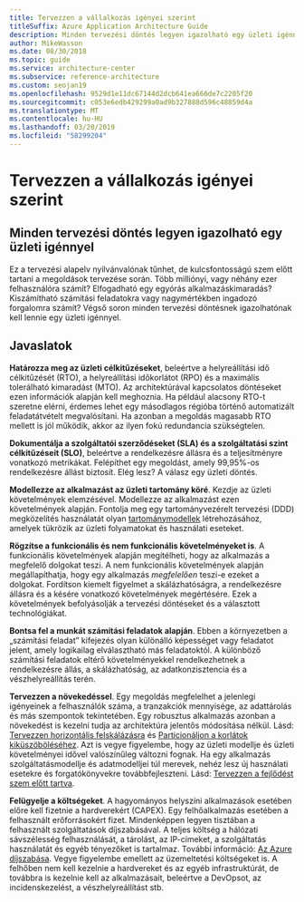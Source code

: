 ```yaml
---
title: Tervezzen a vállalkozás igényei szerint
titleSuffix: Azure Application Architecture Guide
description: Minden tervezési döntés legyen igazolható egy üzleti igénnyel.
author: MikeWasson
ms.date: 08/30/2018
ms.topic: guide
ms.service: architecture-center
ms.subservice: reference-architecture
ms.custom: seojan19
ms.openlocfilehash: 9529d1e11dc67144d2dcb641ea666de7c2205f20
ms.sourcegitcommit: c053e6edb429299a0ad9b327888d596c48859d4a
ms.translationtype: MT
ms.contentlocale: hu-HU
ms.lasthandoff: 03/20/2019
ms.locfileid: "58299204"
---
```

# <a name="build-for-the-needs-of-the-business"></a>Tervezzen a vállalkozás igényei szerint

## <a name="every-design-decision-must-be-justified-by-a-business-requirement"></a>Minden tervezési döntés legyen igazolható egy üzleti igénnyel

Ez a tervezési alapelv nyilvánvalónak tűnhet, de kulcsfontosságú szem előtt tartani a megoldások tervezése során. Több milliónyi, vagy néhány ezer felhasználóra számít? Elfogadható egy egyórás alkalmazáskimaradás? Kiszámítható számítási feladatokra vagy nagymértékben ingadozó forgalomra számít? Végső soron minden tervezési döntésnek igazolhatónak kell lennie egy üzleti igénnyel.

## <a name="recommendations"></a>Javaslatok

**Határozza meg az üzleti célkitűzéseket**, beleértve a helyreállítási idő célkitűzését (RTO), a helyreállítási időkorlátot (RPO) és a maximális tolerálható kimaradást (MTO). Az architektúrával kapcsolatos döntéseket ezen információk alapján kell meghoznia. Ha például alacsony RTO-t szeretne elérni, érdemes lehet egy másodlagos régióba történő automatizált feladatátvételt megvalósítani. Ha azonban a megoldás magasabb RTO mellett is jól működik, akkor az ilyen fokú redundancia szükségtelen.

**Dokumentálja a szolgáltatói szerződéseket (SLA) és a szolgáltatási szint célkitűzéseit (SLO)**, beleértve a rendelkezésre állásra és a teljesítményre vonatkozó metrikákat. Felépíthet egy megoldást, amely 99,95%-os rendelkezésre állást biztosít. Elég lesz? A válasz egy üzleti döntés.

**Modellezze az alkalmazást az üzleti tartomány köré**. Kezdje az üzleti követelmények elemzésével. Modellezze az alkalmazást ezen követelmények alapján. Fontolja meg egy tartományvezérelt tervezési (DDD) megközelítés használatát olyan [tartománymodellek][domain-model] létrehozásához, amelyek tükrözik az üzleti folyamatokat és használati eseteket.

**Rögzítse a funkcionális és nem funkcionális követelményeket is**. A funkcionális követelmények alapján megítélheti, hogy az alkalmazás a megfelelő dolgokat teszi. A nem funkcionális követelmények alapján megállapíthatja, hogy egy alkalmazás *megfelelően* teszi-e ezeket a dolgokat. Fordítson kiemelt figyelmet a skálázhatóságra, a rendelkezésre állásra és a késére vonatkozó követelmények megértésére. Ezek a követelmények befolyásolják a tervezési döntéseket és a választott technológiákat.

**Bontsa fel a munkát számítási feladatok alapján**. Ebben a környezetben a „számítási feladat” kifejezés olyan különálló képességet vagy feladatot jelent, amely logikailag elválasztható más feladatoktól. A különböző számítási feladatok eltérő követelményekkel rendelkezhetnek a rendelkezésre állás, a skálázhatóság, az adatkonzisztencia és a vészhelyreállítás terén.

**Tervezzen a növekedéssel**. Egy megoldás megfelelhet a jelenlegi igényeinek a felhasználók száma, a tranzakciók mennyisége, az adattárolás és más szempontok tekintetében. Egy robusztus alkalmazás azonban a növekedést is kezelni tudja az architektúra jelentős módosítása nélkül. Lásd: [Tervezzen horizontális felskálázásra](scale-out.md) és [Particionáljon a korlátok kiküszöböléséhez](partition.md). Azt is vegye figyelembe, hogy az üzleti modellje és üzleti követelményei idővel valószínűleg változni fognak. Ha egy alkalmazás szolgáltatásmodellje és adatmodelljei túl merevek, nehéz lesz új használati esetekre és forgatókönyvekre továbbfejleszteni. Lásd: [Tervezzen a fejlődést szem előtt tartva](design-for-evolution.md).

**Felügyelje a költségeket**. A hagyományos helyszíni alkalmazások esetében előre kell fizetnie a hardverekért (CAPEX). Egy felhőalkalmazás esetében a felhasznált erőforrásokért fizet. Mindenképpen legyen tisztában a felhasznált szolgáltatások díjszabásával. A teljes költség a hálózati sávszélesség felhasználását, a tárolást, az IP-címeket, a szolgáltatás használatát és egyéb tényezőket is tartalmaz. További információ: [Az Azure díjszabása][pricing]. Vegye figyelembe emellett az üzemeltetési költségeket is. A felhőben nem kell kezelnie a hardvereket és az egyéb infrastruktúrát, de továbbra is kezelnie kell az alkalmazásait, beleértve a DevOpsot, az incidenskezelést, a vészhelyreállítást stb.

[domain-model]: https://martinfowler.com/eaaCatalog/domainModel.html
[pricing]: https://azure.microsoft.com/pricing/
